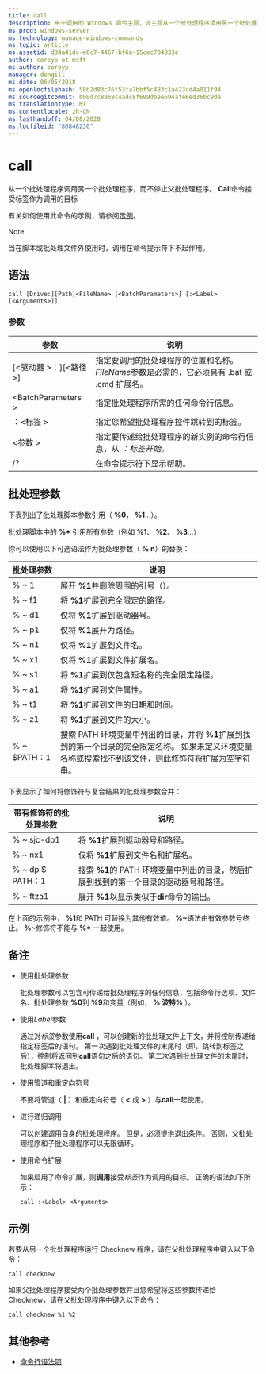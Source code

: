 ```yaml
---
title: call
description: 用于调用的 Windows 命令主题，该主题从一个批处理程序调用另一个批处理程序，而不停止父批处理程序。
ms.prod: windows-server
ms.technology: manage-windows-commands
ms.topic: article
ms.assetid: d34a41dc-e6c7-4467-bf6a-15cec704833e
author: coreyp-at-msft
ms.author: coreyp
manager: dongill
ms.date: 06/05/2018
ms.openlocfilehash: 58b2d03c76f53fa7bbf5c483c1a423cd4a011f94
ms.sourcegitcommit: b00d7c8968c4adc8f699dbee694afe6ed36bc9de
ms.translationtype: MT
ms.contentlocale: zh-CN
ms.lasthandoff: 04/08/2020
ms.locfileid: "80848230"
---
```

# <a name="call"></a>call

从一个批处理程序调用另一个批处理程序，而不停止父批处理程序。 **Call**命令接受标签作为调用的目标

有关如何使用此命令的示例，请参阅[示例](#BKMK_examples)。

> [!NOTE]
> 当在脚本或批处理文件外使用时，调用在命令提示符下不起作用。

## <a name="syntax"></a>语法

```
call [Drive:][Path]<FileName> [<BatchParameters>] [:<Label> [<Arguments>]]
```

### <a name="parameters"></a>参数

|           参数           |                                                                         说明                                                                          |
|-------------------------------|--------------------------------------------------------------------------------------------------------------------------------------------------------------|
| [\<驱动器 >：][\<路径 >]<FileName> | 指定要调用的批处理程序的位置和名称。 *FileName*参数是必需的，它必须具有 .bat 或 .cmd 扩展名。 |
|      \<BatchParameters >       |                                            指定批处理程序所需的任何命令行信息。                                             |
|           ：\<标签 >           |                                            指定您希望批处理程序控件跳转到的标签。                                             |
|         \<参数 >          |                     指定要传递给批处理程序的新实例的命令行信息，从 *：标签开始。*                     |
|              /?               |                                                             在命令提示符下显示帮助。                                                             |

## <a name="batch-parameters"></a>批处理参数

下表列出了批处理脚本参数引用（ **%0**， **%1**...）。

批处理脚本中的 **%\*** 引用所有参数（例如 **%1**、 **%2**、 **%3**...）

你可以使用以下可选语法作为批处理参数（ **% n**）的替换：

|批处理参数|说明|
|---------------|-----------|
|% ~ 1|展开 **%1**并删除周围的引号（）。|
|% ~ f1|将 **%1**扩展到完全限定的路径。|
|% ~ d1|仅将 **%1**扩展到驱动器号。|
|% ~ p1|仅将 **%1**展开为路径。|
|% ~ n1|仅将 **%1**扩展到文件名。|
|% ~ x1|仅将 **%1**扩展到文件扩展名。|
|% ~ s1|将 **%1**扩展到仅包含短名称的完全限定路径。|
|% ~ a1|将 **%1**扩展到文件属性。|
|% ~ t1|将 **%1**扩展到文件的日期和时间。|
|% ~ z1|将 **%1**扩展到文件的大小。|
|% ~ $PATH：1|搜索 PATH 环境变量中列出的目录，并将 **%1**扩展到找到的第一个目录的完全限定名称。 如果未定义环境变量名称或搜索找不到该文件，则此修饰符将扩展为空字符串。|

下表显示了如何将修饰符与复合结果的批处理参数合并：

|带有修饰符的批处理参数|说明|
|-----------------------------|-----------|
|% ~ sjc-dp1|将 **%1**扩展到驱动器号和路径。|
|% ~ nx1|仅将 **%1**扩展到文件名和扩展名。|
|% ~ dp $ PATH：1|搜索 **%1**的 PATH 环境变量中列出的目录，然后扩展到找到的第一个目录的驱动器号和路径。|
|% ~ ftza1|展开 **%1**以显示类似于**dir**命令的输出。|

在上面的示例中， **%1**和 PATH 可替换为其他有效值。 <strong>%~</strong>语法由有效参数号终止。 <strong>%~</strong>修饰符不能与 **%\*** 一起使用。

## <a name="remarks"></a>备注

-   使用批处理参数

    批处理参数可以包含可传递给批处理程序的任何信息，包括命令行选项、文件名、批处理参数 **%0**到 **%9**和变量（例如， **% 波特%** ）。
-   使用*Label*参数

    通过对*标签*参数使用**call** ，可以创建新的批处理文件上下文，并将控制传递给指定标签后的语句。 第一次遇到批处理文件的末尾时（即，跳转到标签之后），控制将返回到**call**语句之后的语句。 第二次遇到批处理文件的末尾时，批处理脚本将退出。
-   使用管道和重定向符号

    不要将管道（ **|** ）和重定向符号（ **<** 或 **>** ）与**call**一起使用。
-   进行递归调用

    可以创建调用自身的批处理程序。 但是，必须提供退出条件。 否则，父批处理程序和子批处理程序可以无限循环。
-   使用命令扩展

    如果启用了命令扩展，则**调用**接受*标签*作为调用的目标。 正确的语法如下所示：

    `call :<Label> <Arguments>`

## <a name="examples"></a><a name=BKMK_examples></a>示例

若要从另一个批处理程序运行 Checknew 程序，请在父批处理程序中键入以下命令：
```
call checknew
```
如果父批处理程序接受两个批处理参数并且您希望将这些参数传递给 Checknew，请在父批处理程序中键入以下命令：
```
call checknew %1 %2
```

## <a name="additional-references"></a>其他参考

- [命令行语法项](command-line-syntax-key.md)
